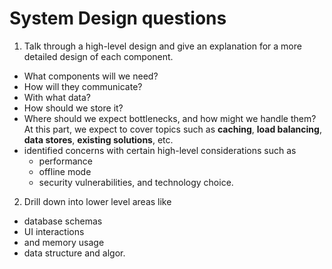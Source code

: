 # System Design questions

1. Talk through a high-level design and give an explanation for a more detailed design of each component.
- What components will we need?
- How will they communicate?
- With what data?
- How should we store it?
- Where should we expect bottlenecks, and how might we handle them? At this part, we expect to cover topics such as **caching**, **load balancing**, **data stores**, **existing solutions**, etc.
- identified concerns with certain high-level considerations such as
  - performance
  - offline mode
  - security vulnerabilities, and technology choice.

2. Drill down into lower level areas like
- database schemas
- UI interactions
- and memory usage
- data structure and algor.
